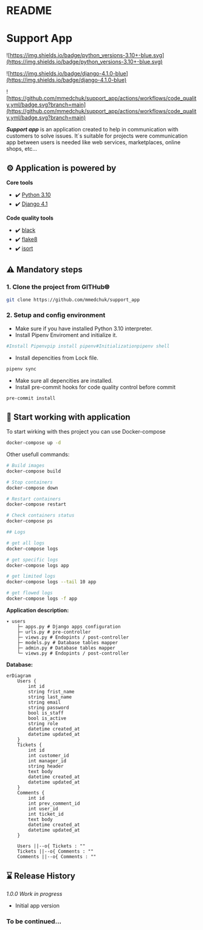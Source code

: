 # README

# Support App

![https://img.shields.io/badge/python_versions-3.10+-blue.svg](https://img.shields.io/badge/python_versions-3.10+-blue.svg)

![https://img.shields.io/badge/django-4.1.0-blue](https://img.shields.io/badge/django-4.1.0-blue)

![https://github.com/mmedchuk/support_app/actions/workflows/code_quality.yml/badge.svg?branch=main](https://github.com/mmedchuk/support_app/actions/workflows/code_quality.yml/badge.svg?branch=main)

***Support app*** is an application created to help in communication with customers to solve issues. It`s suitable for projects were communication app between users is needed like web services, marketplaces, online shops, etc…

## :gear: Application is powered by

**Core tools**

- ✔️ [Python 3.10](https://www.python.org/downloads/release/python-3100/)
- ✔️ [Django 4.1](https://www.djangoproject.com/)

**Code quality tools**

- ✔️ [black](https://github.com/psf/black)
- ✔️ [flake8](https://github.com/pycqa/flake8)
- ✔️ [isort](https://github.com/PyCQA/isort)

## ⚠️ Mandatory steps

### 1. Clone the project from GITHub🌐

```bash
git clone https://github.com/mmedchuk/support_app
```

### 2. Setup and config environment

- Make sure if you have installed Python 3.10 interpreter.
- Install Pipenv Enviroment and initialize it.

```bash
#Install Pipenvpip install pipenv#Initializationpipenv shell
```

- Install depencities from Lock file.

```bash
pipenv sync
```

- Make sure all depencities are installed.
- Install pre-commit hooks for code quality control before commit

```bash
pre-commit install
```

## 🏃 Start working with application

To start wirking with thes project you can use Docker-compose

```bash
docker-compose up -d
```

Other usefull commands:

```bash
# Build images
docker-compose build

# Stop containers
docker-compose down

# Restart containers
docker-compose restart

# Check containers status
docker-compose ps

## Logs

# get all logs
docker-compose logs

# get specific logs
docker-compose logs app

# get limited logs
docker-compose logs --tail 10 app

# get flowed logs
docker-compose logs -f app
```

**Application description:**

```
▾ users
    ├─ apps.py # Django apps configuration
    ├─ urls.py # pre-controller
    ├─ views.py # Endopints / post-controller
    ├─ models.py # Database tables mapper
    ├─ admin.py # Database tables mapper
    └─ views.py # Endopints / post-controller
```

**Database:**

```mermaid
erDiagram
    Users {
        int id
        string frist_name
        string last_name
        string email
        string password
        bool is_staff
        bool is_active
        string role
        datetime created_at
        datetime updated_at
    }
    Tickets {
        int id
        int customer_id
        int manager_id
        string header
        text body
        datetime created_at
        datetime updated_at
    }
    Comments {
        int id
        int prev_comment_id
        int user_id
        int ticket_id
        text body
        datetime created_at
        datetime updated_at
    }

    Users ||--o{ Tickets : ""
    Tickets ||--o{ Comments : ""
    Comments ||--o{ Comments : ""
```

## ⌛ Release History

*1.0.0 Work in progress*

- Initial app version

### To be continued…
